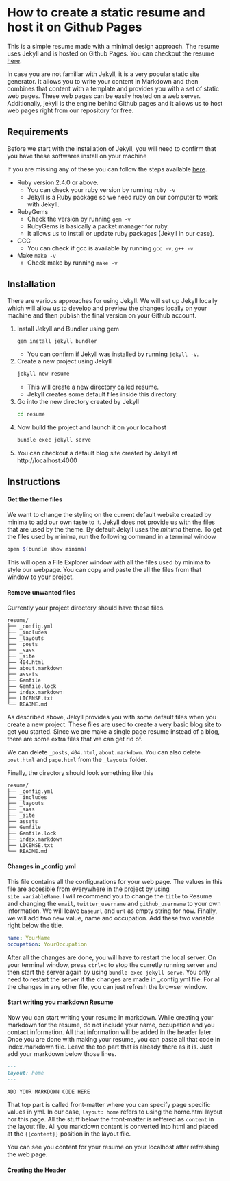 # How to create a static resume and host it on Github Pages

This is a simple resume made with a minimal design approach. The resume uses Jekyll and is hosted on Github Pages. You can checkout the resume [here](https://wahegurupal1912.github.io/resume/).

In case you are not familiar with Jekyll, it is a very popular static site generator. It allows you to write your content in Markdown and then combines that content with a template and provides you with a set of static web pages. These web pages can be easily hosted on a web server. Additionally, jekyll is the engine behind Github pages and it allows us to host web pages right from our repository for free.

## Requirements

Before we start with the installation of Jekyll, you will need to confirm that you have these softwares install on your machine

If you are missing any of these you can follow the steps available [here](https://jekyllrb.com/docs/installation/).

- Ruby version 2.4.0 or above.
  - You can check your ruby version by running `ruby -v`
  - Jekyll is a Ruby package so we need ruby on our computer to work with Jekyll.
- RubyGems
  - Check the version by running `gem -v`
  - RubyGems is basically a packet manager for ruby.
  - It allows us to install or update ruby packages (Jekyll in our case).
- GCC
  - You can check if gcc is available by running `gcc -v`, `g++ -v`
- Make `make -v`
  - Check make by running `make -v`

## Installation

There are various approaches for using Jekyll. We will set up Jekyll locally which will allow us to develop and preview the changes locally on your machine and then publish the final version on your Github account.

1. Install Jekyll and Bundler using gem
   ```bash
   gem install jekyll bundler
   ```
   - You can confirm if Jekyll was installed by running `jekyll -v`.
2. Create a new project using Jekyll
   ```bash
   jekyll new resume
   ```
   - This will create a new directory called resume.
   - Jekyll creates some default files inside this directory.
3. Go into the new directory created by Jekyll
   ```bash
   cd resume
   ```
4. Now build the project and launch it on your localhost
   ```bash
   bundle exec jekyll serve
   ```
5. You can checkout a default blog site created by Jekyll at http://localhost:4000

## Instructions

#### Get the theme files

We want to change the styling on the current default website created by minima to add our own taste to it. Jekyll does not provide us with the files that are used by the theme. By default Jekyll uses the _minima_ theme. To get the files used by minima, run the following command in a terminal window

```bash
open $(bundle show minima)
```

This will open a File Explorer window with all the files used by minima to style our webpage. You can copy and paste the all the files from that window to your project.

#### Remove unwanted files

Currently your project directory should have these files.

```
resume/
├── _config.yml
├── _includes
├── _layouts
├── _posts
├── _sass
├── _site
├── 404.html
├── about.markdown
├── assets
├── Gemfile
├── Gemfile.lock
├── index.markdown
├── LICENSE.txt
└── README.md
```

As described above, Jekyll provides you with some default files when you create a new project. These files are used to create a very basic blog site to get you started. Since we are make a single page resume instead of a blog, there are some extra files that we can get rid of.

We can delete `_posts`, `404.html`, `about.markdown`. You can also delete `post.html` and `page.html` from the `_layouts` folder.

Finally, the directory should look something like this

```
resume/
├── _config.yml
├── _includes
├── _layouts
├── _sass
├── _site
├── assets
├── Gemfile
├── Gemfile.lock
├── index.markdown
├── LICENSE.txt
└── README.md
```

#### Changes in \_config.yml

This file contains all the configurations for your web page. The values in this file are accesible from everywhere in the project by using `site.variableName`.
I will recommend you to change the `title` to Resume and changing the `email`, `twitter_username` and `github_username` to your own information. We will leave `baseurl` and `url` as empty string for now. Finally, we will add two new value, name and occupation. Add these two variable right below the title.

```yml
name: YourName
occupation: YourOccupation
```

After all the changes are done, you will have to restart the local server. On your terminal window, press `ctrl+c` to stop the curretly running server and then start the server again by using `bundle exec jekyll serve`. You only need to restart the server if the changes are made in \_config.yml file. For all the changes in any other file, you can just refresh the browser window.

#### Start writing you markdown Resume

Now you can start writing your resume in markdown. While creating your markdown for the resume, do not include your name, occupation and you contact information. All that information will be added in the header later. Once you are done with making your resume, you can paste all that code in index.markdown file. Leave the top part that is already there as it is. Just add your markdown below those lines.

```md
---
layout: home
---

ADD YOUR MARKDOWN CODE HERE
```

That top part is called front-matter where you can specify page specific values in yml. In our case, `layout: home` refers to using the home.html layout hor this page. All the stuff below the front-matter is reffered as `content` in the layout file. All you markdown content is converted into html and placed at the `{{content}}` position in the layout file.

You can see you content for your resume on your localhost after refreshing the web page.

#### Creating the Header

